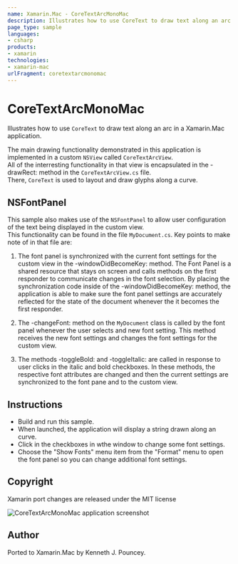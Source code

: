 ```yaml
---
name: Xamarin.Mac - CoreTextArcMonoMac
description: Illustrates how to use CoreText to draw text along an arc in a Xamarin.Mac application. The main drawing functionality demonstrated in this...
page_type: sample
languages:
- csharp
products:
- xamarin
technologies:
- xamarin-mac
urlFragment: coretextarcmonomac
---
```

# CoreTextArcMonoMac

Illustrates how to use `CoreText` to draw text along an arc in a Xamarin.Mac application.

The main drawing functionality demonstrated in this application is implemented in a custom `NSView` called `CoreTextArcView`.  
All of the interresting functionality in that view is encapsulated in the  -drawRect: method in the `CoreTextArcView.cs` file.  
There, `CoreText` is used to layout and draw glyphs along a curve.

## NSFontPanel

This sample also makes use of the `NSFontPanel` to allow user configuration of the text being displayed in the custom view.  
This functionality can be found in the file `MyDocument.cs`. Key points to make note of in that file are:

1. The font panel is synchronized with the current font settings for the custom view in the -windowDidBecomeKey: method. The Font Panel is a shared resource that stays on screen and calls methods on the first responder to communicate changes in the font selection. By placing the synchronization code inside of the -windowDidBecomeKey: method, the application is able to make sure the font panel settings are accurately reflected for the state of the document whenever the it becomes the first responder.

2. The -changeFont: method on the `MyDocument` class is called by the font panel whenever the user selects and new font setting. This method receives the new font settings and changes the font settings for the custom view.

3. The methods -toggleBold: and -toggleItalic: are called in response to user clicks in the italic and bold checkboxes. In these methods, the respective font attributes are changed and then the current settings are synchronized to the font pane and to the custom view.

## Instructions

* Build and run this sample.  
* When launched, the application will display a string drawn along an curve.  
* Click in the checkboxes in wthe window to change some font settings.  
* Choose the "Show Fonts" menu item from the "Format" menu to open the font panel so you can change additional font settings.

## Copyright

Xamarin port changes are released under the MIT license

![CoreTextArcMonoMac application screenshot](Screenshots/0.png "CoreTextArcMonoMac application screenshot")

## Author

Ported to Xamarin.Mac by Kenneth J. Pouncey.
